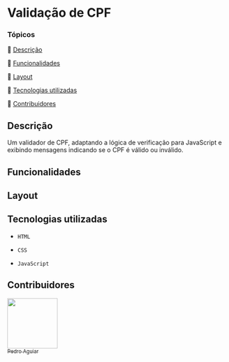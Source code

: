 # Validação de CPF

### Tópicos
:triangular_flag_on_post: [Descrição](#descrição)

:triangular_flag_on_post: [Funcionalidades](#funcionalidades)

:triangular_flag_on_post: [Layout](#layout)

:triangular_flag_on_post: [Tecnologias utilizadas](#tecnologias-utilizadas)

:triangular_flag_on_post: [Contribuidores](#contribuidores)

## Descrição
Um validador de CPF, adaptando a lógica de verificação para JavaScript e exibindo mensagens indicando se o CPF é válido ou inválido.

## Funcionalidades

## Layout

## Tecnologias utilizadas
- `HTML`
  
- `CSS`

- `JavaScript`

## Contribuidores

[<img loading="lazy" src="https://avatars.githubusercontent.com/u/185980568?v=4" width=115><br><sub>Pedro Aguiar</sub>](https://github.com/pmadri)
